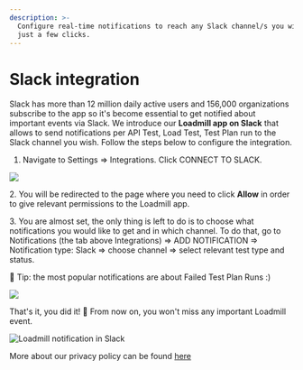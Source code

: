 ```yaml
---
description: >-
  Configure real-time notifications to reach any Slack channel/s you wish in
  just a few clicks.
---
```


# Slack integration

Slack has more than 12 million daily active users and 156,000 organizations subscribe to the app so it's become essential to get notified about important events via Slack. We introduce our **Loadmill app on Slack** that allows to send notifications per API Test, Load Test, Test Plan run to the Slack channel you wish. Follow the steps below to configure the integration.

1. Navigate to Settings => Integrations. Click CONNECT TO SLACK.

![](<../../.gitbook/assets/Screenshot (45).png>)

&#x20;2\. You will be redirected to the page where you need to click **Allow** in order to give relevant permissions to the Loadmill app.

3\. You are almost set, the only thing is left to do is to choose what notifications you would like to get and in which channel. To do that, go to Notifications (the tab above Integrations) => ADD NOTIFICATION => Notification type: Slack => choose channel => select relevant test type and status.

&#x20;🧠 Tip: the most popular notifications are about Failed Test Plan Runs :)&#x20;

![](<../../.gitbook/assets/image (51).png>)

That's it, you did it! 🎉 From now on, you won't miss any important Loadmill event.

![Loadmill notification in Slack](../../.gitbook/assets/screen-shot-2021-07-14-at-12.16.21.png)

More about our privacy policy can be found [here](https://app.loadmill.com/assets/privacy-policy.pdf)
